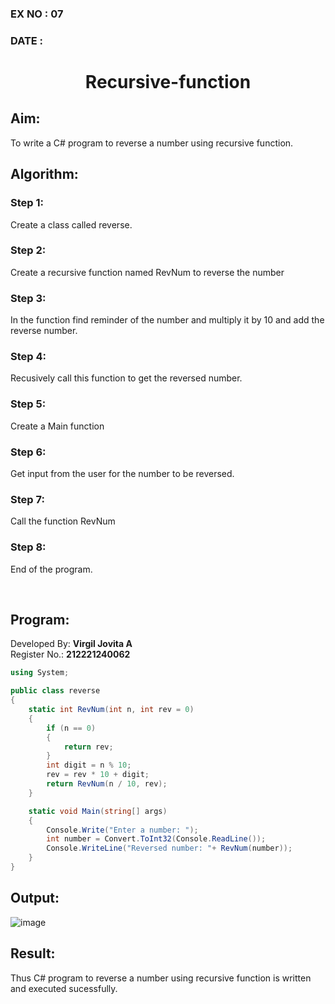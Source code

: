 ### EX NO : 07
### DATE  :
# <p align="center">Recursive-function</p>

## Aim:
To write a C# program to reverse a number using recursive function.

## Algorithm:
### Step 1:
Create a class called reverse.

### Step 2:
Create a recursive function named RevNum to reverse the number

### Step 3:
In the function find reminder of the number and multiply it by 10 and add the reverse number.

### Step 4:
Recusively call this function to get the reversed number.

### Step 5:
Create a Main function

### Step 6:
Get input from the user for the number to be reversed.

### Step 7:
Call the function RevNum

### Step 8:
End of the program.

</br>

## Program:
Developed By: **Virgil Jovita A**
</br>
Register No.: **212221240062**
```c#
using System;

public class reverse
{
    static int RevNum(int n, int rev = 0)
    {
        if (n == 0)
        {
            return rev;
        }
        int digit = n % 10;
        rev = rev * 10 + digit;
        return RevNum(n / 10, rev);
    }

    static void Main(string[] args)
    {
        Console.Write("Enter a number: ");
        int number = Convert.ToInt32(Console.ReadLine());
        Console.WriteLine("Reversed number: "+ RevNum(number));
    }
}
```
## Output:
![image](https://github.com/ramjan1729/Single-server-infinite-capacity---Markov-Model/assets/94174503/e21d3e41-9d6c-4217-882e-41d5eb0406ed)

## Result:
Thus C# program to reverse a number using recursive function is written and executed sucessfully.
